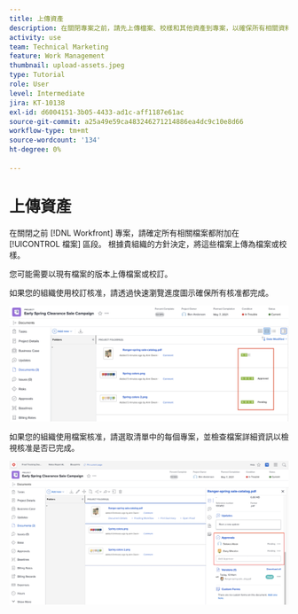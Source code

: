 ```yaml
---
title: 上傳資產
description: 在關閉專案之前，請先上傳檔案、校樣和其他資產到專案，以確保所有相關資料都與專案相關聯。
activity: use
team: Technical Marketing
feature: Work Management
thumbnail: upload-assets.jpeg
type: Tutorial
role: User
level: Intermediate
jira: KT-10138
exl-id: d6004151-3b05-4433-ad1c-aff1187e61ac
source-git-commit: a25a49e59ca483246271214886ea4dc9c10e8d66
workflow-type: tm+mt
source-wordcount: '134'
ht-degree: 0%

---
```


# 上傳資產

在關閉之前 [!DNL Workfront] 專案，請確定所有相關檔案都附加在 [!UICONTROL 檔案] 區段。 根據貴組織的方針決定，將這些檔案上傳為檔案或校樣。

您可能需要以現有檔案的版本上傳檔案或校訂。

如果您的組織使用校訂核准，請透過快速瀏覽進度圖示確保所有核准都完成。

![顯示校訂進度圖示的檔案頁面](assets/planner-fund-proof-progress-icons.png)

如果您的組織使用檔案核准，請選取清單中的每個專案，並檢查檔案詳細資訊以檢視核准是否已完成。

![顯示檔案核准的「檔案」頁面上的側邊摘要](assets/planner-fund-document-approval.png)

<!---
learn more urls
Create proofs
Add new documents to Workfront
--->
